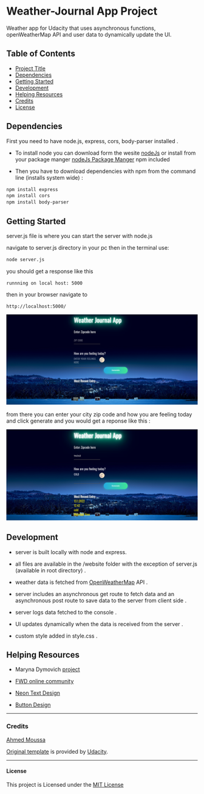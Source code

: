 # Weather-Journal App Project

Weather app for Udacity that uses asynchronous functions, openWeatherMap API and user data to dynamically update the UI.

## Table of Contents

* [Project Title](#Weather-Journal-App-Project)
* [Dependencies](#dependencies)
* [Getting Started](#getting-started)
* [Development](#development)
* [Helping Resources](#helping-resources)
* [Credits](#credits)
* [License](#License)

## Dependencies

First you need to have node.js, express, cors, body-parser installed .

* To install node you can download form the wesite [nodeJs](https://nodejs.org/en/) or install from your package manger [nodeJs Package Manger](https://nodejs.org/en/download/package-manager/) npm included

* Then you have to download dependencies with npm from the command line (installs system wide) :

```bash
npm install express
npm install cors
npm install body-parser
```

## Getting Started

server.js file is where you can start the server with node.js

navigate to server.js directory in your pc then in the terminal use:

```bash
node server.js
```

you should get a response like this

```text
runnning on local host: 5000
```

then in your browser navigate to

```link
http://localhost:5000/
```

![weather_app_1](/weather_app_1.png)

from there you can enter your city zip code and how you are feeling today and click generate and you would get a reponse like this :

![weather_app_1](/weather_app_2.png)

## Development

* server is built locally with node and express.

* all files are available in the /website folder with the exception of server.js (available in root directory) .

* weather data is fetched from [OpenWeatherMap](https://openweathermap.org) API .

* server includes an asynchronous get route to fetch data and an asynchronous post route to save data to the server from client side .

* server logs data fetched to the console .

* UI updates dynamically when the data is received from the server .

* custom style added in style.css .

## Helping Resources

* Maryna Dymovich [project](https://github.com/MarynaDymovich/Weather-API)

* [FWD online community](https://nfpdiscussions.udacity.com)

* [Neon Text Design](https://css-tricks.com/how-to-create-neon-text-with-css/)

* [Button Design](https://alvarotrigo.com/blog/best-css-button-hover-effects/)

---

### Credits

[Ahmed Moussa](https://github.com/Mindirix)

[Original template](https://github.com/udacity/fend/tree/refresh-2019) is provided by [Udacity](https://github.com/udacity).

---

#### License

This project is Licensed under the [MIT License](https://github.com/Mindirix/Weather-Journal-App/blob/6915d2cca2d9bc68250fdf8b67a6b01c607a4149/LICENSE#L1)
